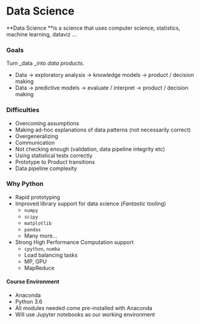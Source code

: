 # Data Science

**Data Science **is a science that uses computer science, statistics, machine learning, dataviz ...

### Goals

Turn _data _into _data products._

* Data -&gt; exploratory analysis -&gt; knowledge models -&gt; product / decision making
* Data -&gt; predictive models -&gt; evaluate / interpret -&gt; product / decision making

### Difficulties

* Overcoming assumptions
* Making ad-hoc explanations of data patterns \(not necessarily correct\)
* Overgeneralizing
* Communication
* Not checking enough \(validation, data pipeline integrity etc\)
* Using statistical tests correctly
* Prototype to Product transitions
* Data pipeline complexity

### Why Python

* Rapid prototyping
* Improved library support for data science \(_Fantastic_ tooling\)
  * `numpy`
  * `scipy`
  * `matplotlib`
  * `pandas`
  * Many more...
* Strong High Performance Computation support
  * `cpython`, `numba`
  * Load balancing tasks
  * MP, GPU
  * MapReduce

#### Course Environment

* Anaconda
* Python 3.6
* All modules needed come pre-installed with Anaconda
* Will use Jupyter notebooks as our working environment



